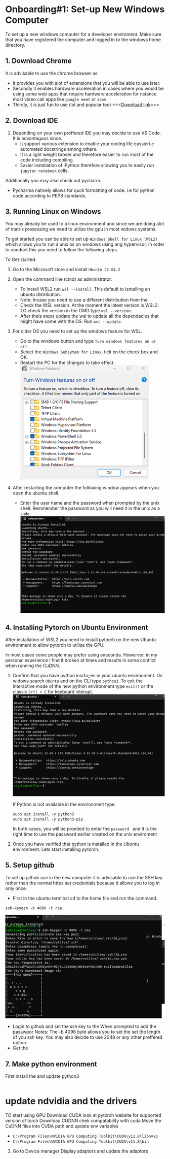 # Onboarding#1: Set-up New Windows Computer

To set up a new windows computer for a developer enviroment.
Make sure that you have registered the computer and logged in to the windows home directory.

## 1. Download Chrome 
It is advisable to use the chrome browser as 
- it provides you with alot of extensions that you will be able to use later. 
- Secondly it enables hardware acceleration in cases where you would be using some web apps that require hardware acceleration for nstance most video call apps like ```google meet``` or ```zoom```
- Thirdly, it is just fun to use (lol and popular too)
<<<[Download link](https://www.google.com/chrome/?brand=CHBD&brand=CHBD&gclid=EAIaIQobChMI_ZCO57S6gAMVIG0PAh3fnw6zEAAYASABEgLw8fD_BwE&gclsrc=aw.ds)>>>

## 2. Download IDE
1. Depending on your own preffered IDE you may decide to use VS Code.
It is advantaguos since. 
    - it support various extension to enable your coding life eassieri.e automated docstrings among others.
    - It is a light weight broser and therefore easier to run most of the code including compiling.
    - Easier installation of iPython therefore allowing you to easily run ```jupyter notebook``` cells.

Additionally you may also check out pycharm.
- Pycharma natively allows for quck formatting of code. i.e for python code according to PEP8 standards. 

## 3. Running Linux on Windows
You may already be used to a linux environment and since we are doing alot of matrix proxessing we need to utilize the gpu in most widows systems.

To get started you can be able to set up ```Windows Shell for Linux (WSL2)``` which allows you to run a unix os on windows using ang hypervisor. 
In order to conduct this you need to follow the following steps. 

To Get started.
1. Go to the Microsoft store and install ```Ubuntu 22.04.2``` 
2. Open the command line (cmd) as administrator.
    - To install WSL2 run ``wsl --install``. This default to isntalling an ubuntu distribution.
    - Note: Incase you need to use a different distribution from the 
    - Check the WSL version. At the moment the latest version is WSL2. TO check the version in the CMD type ```wsl --version```.
    - After theis steps update the wsl to update all the dependacies that might have come with the OS. Run ```wsl --update```.
3. For older OS you need to set up the windows feature for WSL. 
    - Go to the windows button and type ```Turn windows features on or off``` .
    - Select the ```Windows Subsytem for Linux```, tick on the check box and OK.
    - Restart the PC for the changes to take effect. ![image info](./assets/wsl.png)

3. After restarting the computer the following window appears when you open the ubuntu shell.
    - Enter the user name and the password when prompted by the unix shell. Remmember the password as you will need it in the unix as a ```sudo```.
    ![image info](./assets/ubuntu1.png)

## 4. Installing Pytorch on Ubuntu Environment
After installation of WSL2 you need to install pytorch on the new Ubuntu environment to allow pytorch to utilize the GPU.

In most cases some people may prefer using anaconda. Howerver, in my personal experience I find it broken at times and results in some conflict when running the CuDNN.

1. Confirm that you have python insrta;;es in your ubuntu  environment. On widows search ```Ubuntu``` and on the CLI type ```python3```.  To exit the interactive mode of the new python environment type ```exit()``` or the classic ```Crtl + C``` for keyboard interupt. 
![image info](./assets/ubuntu1.png)

    If Python is not available in the environment type.
    ```
    sudo apt install -y python3
    sudo apt install -y python3-pip
    ```
    In both cases, you will be promted to enter the ```password ``` and it is the right time to use the password earlier created on the unix enviroment
2. Once you have verified that python is installed in the Ubuntu environment. Lets start installing pytorch.

## 5. Setup github
To set up github use in the new computer it is advisable to use the SSH key rather than the normal https set credentials because it allows you to log in only once.
- First in the ubuntu terminal cd to the home file and run the command.
```
ssh-keygen -b 4096 -t rsa
```
![image info](./assets/ssh.png)
- Login to github and set the ssh key to the 
When prompted to add the passwpor 
Notes: The -b 4096 byte allows you to set the set the length of you ssh key. You may also decide to use 2048 or any other preffered option.
- Get the 


## 7. Make python environment 
First install the and update python3

```sudo apt update
```

# update ndvidia and the drivers
TO start using GPU
Download CUDA look at pytorch website for supported version of torch
Download CUDNN chek compatability with cuda
Move the CuDNN files into CUDA path and update env variables
- `C:\Program Files\NVIDIA GPU Computing Toolkit\CUDA\v11.8\libnvvp`
- `C:\Program Files\NVIDIA GPU Computing Toolkit\CUDA\v11.8\bin`
3. Go to Device manager Display adaptors and update the adaptors
